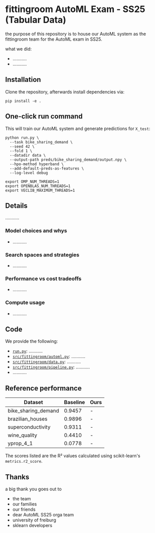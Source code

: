 # fittingroom AutoML Exam - SS25 (Tabular Data)

the purpose of this repository is to house our AutoML system as the fittingroom team for the AutoML exam in SS25.

what we did:
- ...........
- ...........


## Installation

Clone the repository, afterwards install dependencies via:
```
pip install -e .
```

## One-click run command

This will train our AutoML system and generate predictions for `X_test`:

```
python run.py \
  --task bike_sharing_demand \
  --seed 42 \
  --fold 1 \
  --datadir data \
  --output-path preds/bike_sharing_demand/output.npy \
  --hpo-method hyperband \
  --add-default-preds-as-features \
  --log-level debug
```

````
export OMP_NUM_THREADS=1
export OPENBLAS_NUM_THREADS=1
export VECLIB_MAXIMUM_THREADS=1
````

## Details

...........

### Model choices and whys

- ...........

### Search spaces and strategies

- ...........

### Performance vs cost tradeoffs

- ...........

### Compute usage

- ...........


## Code

We provide the following:

- [`run.py`](./run.py): ...........
- [`src/fittingroom/automl.py`](./src/fittingroom/automl.py): ...........
- [`src/fittingroom/data.py`](./src/fittingroom/data.py): ...........
- [`src/fittingroom/pipeline.py`](./src/fittingroom/pipeline.py): ...........
- ...........


## Reference performance

| Dataset | Baseline | Ours |
| -- | -- | -- |
| bike_sharing_demand | 0.9457 | - |
| brazilian_houses | 0.9896 | - |
| superconductivity | 0.9311 | - |
| wine_quality | 0.4410 | - |
| yprop_4_1 | 0.0778 | - |

The scores listed are the R² values calculated using scikit-learn's `metrics.r2_score`.

## Thanks

a big thank you goes out to
- the team
- our families
- our friends
- dear AutoML SS25 orga team
- university of freiburg
- sklearn developers

